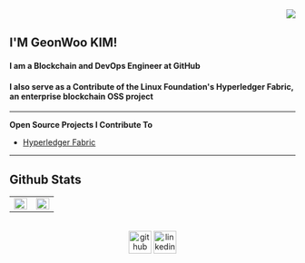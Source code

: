 <div align="right">
<img src="https://komarev.com/ghpvc/?username=kgeonw&&style=flat-square" align="right" />
</div>
  

<br/>  

## I'M GeonWoo KIM!
#### I am a Blockchain and DevOps Engineer at GitHub
#### I also serve as a Contribute of the Linux Foundation's Hyperledger Fabric, an enterprise blockchain OSS project

---

**Open Source Projects I Contribute To**

- [Hyperledger Fabric](https://github.com/hyperledger/fabric)  

---

## Github Stats  
<table><tr><td valign="top" width="50%">

<img src="https://github-readme-stats.vercel.app/api?username=kgeonw&show_icons=true&count_private=true&hide_border=true" align="left" style="width: 100%" />

</td><td valign="top" width="50%">

<img src="https://github-readme-stats.vercel.app/api/top-langs/?username=kgeonw&hide_border=true&layout=compact" align="left" style="width: 100%" />

</td></tr></table>  

<br/>  


<div align="center">
  <a href="https://github.com/kgeonw"> <img src='https://cdn.jsdelivr.net/npm/simple-icons@3.0.1/icons/github.svg' alt='github' height='40' ></a>  
  <a href="https://www.linkedin.com/in/kgeonw/"><img src='https://cdn.jsdelivr.net/npm/simple-icons@3.0.1/icons/linkedin.svg' alt='linkedin' height='40'> </a>
</div>


<!--
**kgeonw/kgeonw** is a ✨ _special_ ✨ repository because its `README.md` (this file) appears on your GitHub profile.

Here are some ideas to get you started:

- 🔭 I’m currently working on ...
- 🌱 I’m currently learning ...
- 👯 I’m looking to collaborate on ...
- 🤔 I’m looking for help with ...
- 💬 Ask me about ...
- 📫 How to reach me: ...
- 😄 Pronouns: ...
- ⚡ Fun fact: ...
-->
